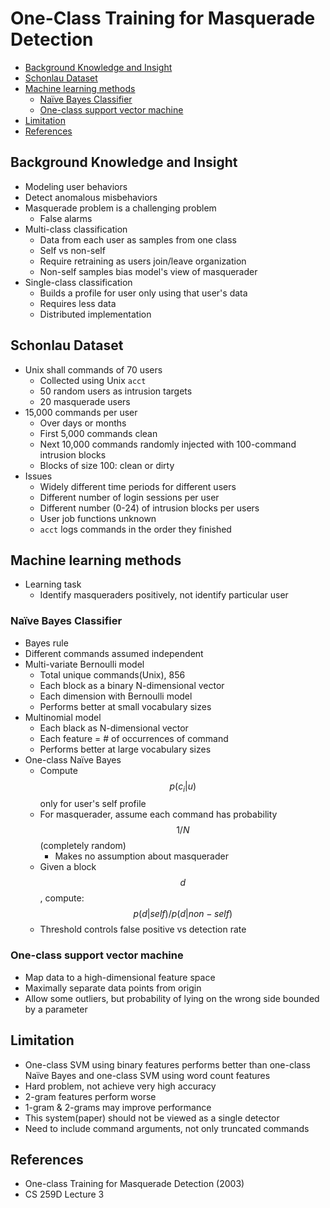 # One-Class Training for Masquerade Detection

<!-- TOC -->

- [Background Knowledge and Insight](#background-knowledge-and-insight)
- [Schonlau Dataset](#schonlau-dataset)
- [Machine learning methods](#machine-learning-methods)
    - [Naïve Bayes Classifier](#naïve-bayes-classifier)
    - [One-class support vector machine](#one-class-support-vector-machine)
- [Limitation](#limitation)
- [References](#references)

<!-- /TOC -->

## Background Knowledge and Insight

* Modeling user behaviors
* Detect anomalous misbehaviors
* Masquerade problem is a challenging problem
    * False alarms
* Multi-class classification
    * Data from each user as samples from one class
    * Self vs non-self
    * Require retraining as users join/leave organization
    * Non-self samples bias model's view of masquerader
* Single-class classification
    * Builds a profile for user only using that user's data
    * Requires less data
    * Distributed implementation

## Schonlau Dataset

* Unix shall commands of 70 users
    * Collected using Unix `acct`
    * 50 random users as intrusion targets
    * 20 masquerade users
* 15,000 commands per user
    * Over days or months
    * First 5,000 commands clean
    * Next 10,000 commands randomly injected with 100-command intrusion blocks
    * Blocks of size 100: clean or dirty
* Issues
    * Widely different time periods for different users
    * Different number of login sessions per user
    * Different number (0-24) of intrusion blocks per users
    * User job functions unknown
    * `acct` logs commands in the order they finished

## Machine learning methods

* Learning task
    * Identify masqueraders positively, not identify particular user

### Naïve Bayes Classifier

* Bayes rule
* Different commands assumed independent
* Multi-variate Bernoulli model
    * Total unique commands(Unix), 856
    * Each block as a binary N-dimensional vector
    * Each dimension with Bernoulli model
    * Performs better at small vocabulary sizes
* Multinomial model
    * Each black as N-dimensional vector
    * Each feature = # of occurrences of command
    * Performs better at large vocabulary sizes
* One-class Naïve Bayes
    * Compute $$p(c_i|u)$$ only for user's self profile
    * For masquerader, assume each command has probability $$1/N$$ (completely random)
        * Makes no assumption about masquerader
    * Given a block $$d$$, compute: $$p(d|self)/p(d|non-self)$$
    * Threshold controls false positive vs detection rate

### One-class support vector machine

* Map data to a high-dimensional feature space
* Maximally separate data points from origin
* Allow some outliers, but probability of lying on the wrong side bounded by a parameter

## Limitation

* One-class SVM using binary features performs better than one-class Naïve Bayes and one-class SVM using word count features
* Hard problem, not achieve very high accuracy
* 2-gram features perform worse
* 1-gram & 2-grams may improve performance
* This system(paper) should not be viewed as a single detector
* Need to include command arguments, not only truncated commands

## References

* One-class Training for Masquerade Detection (2003)
* CS 259D Lecture 3
